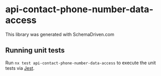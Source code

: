 
# api-contact-phone-number-data-access

This library was generated with SchemaDriven.com

## Running unit tests

Run `nx test api-contact-phone-number-data-access` to execute the unit tests via [Jest](https://jestjs.io).

